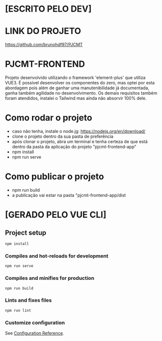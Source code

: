 # [ESCRITO PELO DEV]
# LINK DO PROJETO
https://github.com/brunohdf97/PJCMT

# PJCMT-FRONTEND
Projeto desenvolvido utilizando o framework 'element-plus' que utiliza VUE3. É possível desenvolver os componentes do zero,
mas optei por esta abordagem pois além de ganhar uma manutenibilidade já documentada, ganha também agilidade no desenvolvimento.
Os demais requisitos também foram atendidos, instalei o Tailwind mas ainda não absorvir 100% dele.

# Como rodar o projeto
- caso não tenha, instale o node.jg: https://nodejs.org/en/download/
- clone o projeto dentro da sua pasta de preferência
- após clonar o projeto, abra um terminal e tenha certeza de que está dentro da pasta da aplicação do projeto "pjcmt-frontend-app"
- npm install
- npm run serve

# Como publicar o projeto
- npm run build 
- a publicação vai estar na pasta "pjcmt-frontend-app/dist

# [GERADO PELO VUE CLI]
## Project setup
```
npm install
```

### Compiles and hot-reloads for development
```
npm run serve
```

### Compiles and minifies for production
```
npm run build
```

### Lints and fixes files
```
npm run lint
```

### Customize configuration
See [Configuration Reference](https://cli.vuejs.org/config/).

